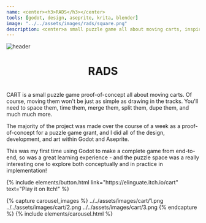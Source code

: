 ```yaml
---
name: <center><h3>RADS</h3></center>
tools: [godot, design, aseprite, krita, blender]
image: "../../assets/images/rads/square.png"
description: <center>a small puzzle game all about moving carts, inspired by Zachtronics games like Spacechem and the beauty of Minecraft minecarts</center>
---
```


![header](../../assets/images/rads/header.png)

<center><h1>RADS</h1></center>
<br>
CART is a small puzzle game proof-of-concept all about moving carts. Of course, moving them won't be just as simple as drawing in the tracks. You'll need to space them, time them, merge them, split them, dupe them, and much much more.

The majority of the project was made over the course of a week as a proof-of-concept for a puzzle game grant, and I did all of the design, development, and art within Godot and Aseprite.

This was my first time using Godot to make a complete game from end-to-end, so was a great learning experience - and the puzzle space was a really interesting one to explore both conceptually and in practice in implementation!

<p class="text-center">
{% include elements/button.html link="https://elinguate.itch.io/cart" text="Play it on Itch!" %}
</p>

{% capture carousel_images %}
../../assets/images/cart/1.png
../../assets/images/cart/2.png
../../assets/images/cart/3.png
{% endcapture %}
{% include elements/carousel.html %}
